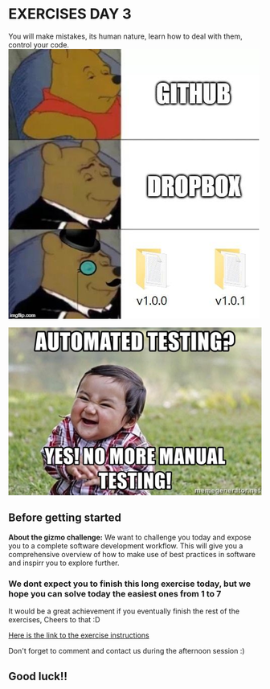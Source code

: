 # EXERCISES DAY 3

You will make mistakes, its human nature, learn how to deal with them, control your code. 
![](../../images/git.jpg)

![](../../images/automated-testing.jpg)

## Before getting started
**About the gizmo challenge:**
We want to challenge you today and expose you to a complete software development workflow. This will give you a comprehensive overview of how to make use of best practices in software and inspirr you to explore further.

### We dont expect you to finish this long exercise today, but we hope you can solve today the easiest ones from 1 to 7
It would be a great achievement if you eventually finish the rest of the exercises, 
Cheers to that :D

[Here is the link to the exercise instructions](https://github.com/wmvanvliet/gizmo)

Don't forget to comment and contact us during the afternoon session :)

## Good luck!! 
